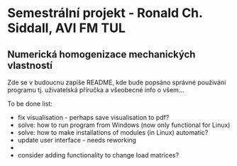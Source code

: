 # Semestrální projekt - Ronald Ch. Siddall, AVI FM TUL
## Numerická homogenizace mechanických vlastností
Zde se v budoucnu zapíše README, kde bude popsáno správné použivání programu tj. uživatelská příručka a všeobecné info o všem...

To be done list:

 - fix visualisation - perhaps save visualisation to pdf?
 - solve: how to run program from Windows (now only functional for Linux)
 - solve: how to make installations of modules (in Linux) automatic?
 - update user interface - needs reworking
 - 
 - consider adding functionality to change load matrices?